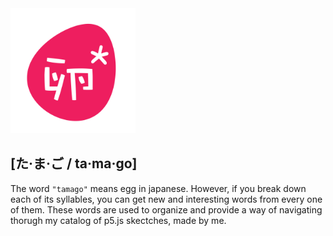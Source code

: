 <img src="https://github.com/sofiacastaneda/p5-ta-ma-go/blob/main/images/p5tamago_logo.png" width="200">

## [た·ま·ご / ta·ma·go]

The word `"tamago"` means egg in japanese. However, if you break down each of its syllables, you can get new and interesting words from every one of them. These words are used to organize and provide a way of navigating thorugh my catalog of p5.js skectches, made by me.

